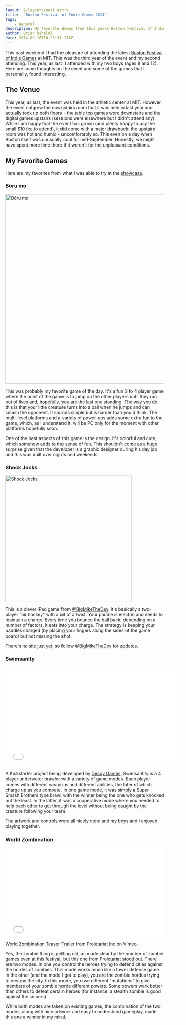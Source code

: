 ```yaml
---
layout: $/layouts/post.astro
title:  "Boston Festival of Indie Games 2014"
tags:
    - general
description: My favorite demos from this years Boston Festival of Indie Games.
author: Brian Rinaldi
date: 2014-09-16T10:23:31.210Z
---
```


This past weekend I had the pleasure of attending the latest [Boston Festival of Indie Games](http://bostonfig.com) at MIT. This was the third year of the event and my second attending. This year, as last, I attended with my two boys (ages 8 and 12). Here are some thoughts on the event and some of the games that I, personally, found interesting.<!--more-->

## The Venue

This year, as last, the event was held in the athletic center at MIT. However, the event outgrew the downstairs room that it was held in last year and actually took up both floors - the table top games were downstairs and the digital games upstairs (sessions were elsewhere but I didn't attend any). While I am happy that the event has grown (and plenty happy to pay the small $10 fee to attend), it did come with a major drawback: the upstairs room was hot and humid - uncomfortably so. This even on a day when Boston itself was unusually cool for mid-September. Honestly, we might have spent more time there if it weren't for the unpleasant conditions.

## My Favorite Games

Here are my favorites from what I was able to try at the [showcase](http://bostonfig.com/digital-game-showcase).

### Bōru mo

<img src="/images/posts/BoruMo-1024x576.png" alt="Bōru mo" width="600">

This was probably my favorite game of the day. It's a fun 2 to 4 player game where the point of the game is to jump on the other players until they run out of lives and, hopefully, you are the last one standing. The way you do this is that your little creature turns into a ball when he jumps and can smash the opponent. It sounds simple but is harder than you'd think. The multi-level platforms and a variety of power-ups adds some extra fun to the game, which, as I understand it, will be PC only for the moment with other platforms hopefully soon.

One of the best aspects of this game is the design. It's colorful and cute, which somehow adds to the sense of fun. This shouldn't come as a huge surprise given that the developer is a graphic designer during his day job and this was built over nights and weekends.

### Shock Jocks

<img src="/images/posts/ShockJocks-768x1024.jpg" alt="Shock Jocks" width="400">

This is a clever iPad game from [@BigMikeTheDev](https://twitter.com/BigMikeTheDev). It's basically a two-player "air hockey" with a bit of a twist. Your paddle is electric and needs to maintain a charge. Every time you bounce the ball back, depending on a number of factors, it eats into your charge. The strategy is keeping your paddles charged (by placing your fingers along the sides of the game board) but not missing the shot.

There's no site just yet, so follow [@BigMikeTheDev](https://twitter.com/BigMikeTheDev) for updates.

### Swimsanity

<iframe width="560" height="315" src="//www.youtube.com/embed/9jh9vg87an0" frameborder="0" allowfullscreen></iframe>

A Kickstarter project being developed by [Decoy Games](http://decoygames.com), Swimsantity is a 4 player underwater brawler with a variety of game modes. Each player comes with different weapons and different abilities, the later of which charge up as you compete. In one game mode, it was simply a Super Smash Brothers type brawl with the winner being the one who gets knocked out the least. In the latter, it was a cooperative mode where you needed to help each other to get through the level without being caught by the creature following your team.

The artwork and controls were all nicely done and my boys and I enjoyed playing together.

### World Zombination

<iframe src="//player.vimeo.com/video/99045157" width="500" height="281" frameborder="0" webkitallowfullscreen mozallowfullscreen allowfullscreen></iframe> <p><a href="http://vimeo.com/99045157">World Zombination Teaser Trailer</a> from <a href="http://vimeo.com/proletariat">Proletariat Inc</a> on <a href="https://vimeo.com">Vimeo</a>.</p>

Yes, the zombie thing is getting old, as made clear by the number of zombie games even at this festival, but this one from [Proletariat](http://proletariat.com/) stood out. There are two modes. In one you control the heroes trying to defend cities against the hordes of zombies. This mode works much like a tower defense game. In the other (and the mode I got to play), you are the zombie hordes trying to destroy the city. In this mode, you use different "mutations" to give members of your zombie horde different powers. Some powers work better than others to defeat certain heroes (for instance, a stealth zombie is good against the snipers).

While both modes are takes on existing games, the combination of the two modes, along with nice artwork and easy to understand gameplay, made this one a winner in my mind.
